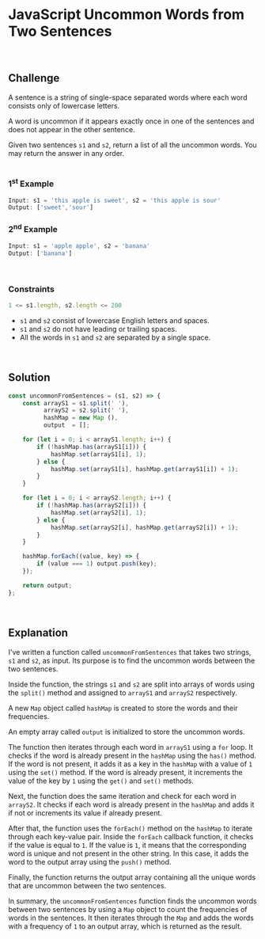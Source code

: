 # JavaScript Uncommon Words from Two Sentences
<br/>

## Challenge
A sentence is a string of single-space separated words where each word consists only of lowercase letters.

A word is uncommon if it appears exactly once in one of the sentences and does not appear in the other sentence.

Given two sentences `s1` and `s2`, return a list of all the uncommon words. You may return the answer in any order.
<br/>
<br/>

### 1<sup>st</sup> Example

```JavaScript
Input: s1 = 'this apple is sweet', s2 = 'this apple is sour'
Output: ['sweet','sour']
```

### 2<sup>nd</sup> Example

```JavaScript
Input: s1 = 'apple apple', s2 = 'banana'
Output: ['banana']
```

<br/>

### Constraints

```JavaScript
1 <= s1.length, s2.length <= 200
```

- `s1` and `s2` consist of lowercase English letters and spaces.
- `s1` and `s2` do not have leading or trailing spaces.
- All the words in `s1` and `s2` are separated by a single space.

<br/>

## Solution

```JavaScript
const uncommonFromSentences = (s1, s2) => {
    const arrayS1 = s1.split(' '),
          arrayS2 = s2.split(' '),
          hashMap = new Map (),
          output  = [];

    for (let i = 0; i < arrayS1.length; i++) {
        if (!hashMap.has(arrayS1[i])) {
            hashMap.set(arrayS1[i], 1);
        } else {
            hashMap.set(arrayS1[i], hashMap.get(arrayS1[i]) + 1);
        }
    }

    for (let i = 0; i < arrayS2.length; i++) {
        if (!hashMap.has(arrayS2[i])) {
            hashMap.set(arrayS2[i], 1);
        } else {
            hashMap.set(arrayS2[i], hashMap.get(arrayS2[i]) + 1);
        }
    }

    hashMap.forEach((value, key) => {
        if (value === 1) output.push(key);
    });

    return output;
};
```

<br/>

## Explanation

I've written a function called `uncommonFromSentences` that takes two strings, `s1` and `s2`, as input. Its purpose is to find the uncommon words between the two sentences.
<br/>

Inside the function, the strings `s1` and `s2` are split into arrays of words using the `split()` method and assigned to `arrayS1` and `arrayS2` respectively.
<br/>

A new `Map` object called `hashMap` is created to store the words and their frequencies.
<br/>

An empty array called `output` is initialized to store the uncommon words.
<br/>

The function then iterates through each word in `arrayS1` using a `for` loop. It checks if the word is already present in the `hashMap` using the `has()` method. If the word is not present, it adds it as a key in the `hashMap` with a value of `1` using the `set()` method. If the word is already present, it increments the value of the key by `1` using the `get()` and `set()` methods.
<br/>

Next, the function does the same iteration and check for each word in `arrayS2`. It checks if each word is already present in the `hashMap` and adds it if not or increments its value if already present.
<br/>

After that, the function uses the `forEach()` method on the `hashMap` to iterate through each key-value pair. Inside the `forEach` callback function, it checks if the value is equal to `1`. If the value is `1`, it means that the corresponding word is unique and not present in the other string. In this case, it adds the word to the output array using the `push()` method.
<br/>

Finally, the function returns the output array containing all the unique words that are uncommon between the two sentences.
<br/>

In summary, the `uncommonFromSentences` function finds the uncommon words between two sentences by using a `Map` object to count the frequencies of words in the sentences. It then iterates through the `Map` and adds the words with a frequency of `1` to an output array, which is returned as the result.
<br/>
<br/>